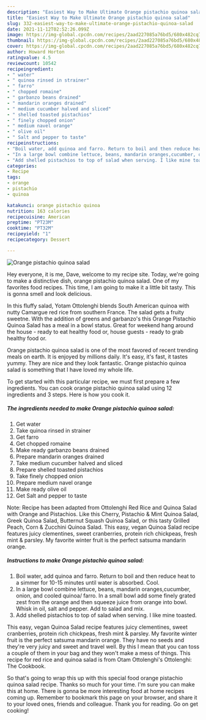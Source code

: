 ```yaml
---
description: "Easiest Way to Make Ultimate Orange pistachio quinoa salad"
title: "Easiest Way to Make Ultimate Orange pistachio quinoa salad"
slug: 332-easiest-way-to-make-ultimate-orange-pistachio-quinoa-salad
date: 2021-11-12T02:52:26.099Z
image: https://img-global.cpcdn.com/recipes/2aad227085a76bd5/680x482cq70/orange-pistachio-quinoa-salad-recipe-main-photo.jpg
thumbnail: https://img-global.cpcdn.com/recipes/2aad227085a76bd5/680x482cq70/orange-pistachio-quinoa-salad-recipe-main-photo.jpg
cover: https://img-global.cpcdn.com/recipes/2aad227085a76bd5/680x482cq70/orange-pistachio-quinoa-salad-recipe-main-photo.jpg
author: Howard Horton
ratingvalue: 4.5
reviewcount: 10542
recipeingredient:
- " water"
- " quinoa rinsed in strainer"
- " farro"
- " chopped romaine"
- " garbanzo beans drained"
- " mandarin oranges drained"
- " medium cucumber halved and sliced"
- " shelled toasted pistachios"
- " finely chopped onion"
- " medium navel orange"
- " olive oil"
- " Salt and pepper to taste"
recipeinstructions:
- "Boil water, add quinoa and farro. Return to boil and then reduce heat to a simmer for 10-15 minutes until water is absorbed. Cool."
- "In a large bowl combine lettuce, beans, mandarin oranges,cucumber, onion, and cooled quinoa/ farro. In a small bowl add some finely grated zest from the orange and then squeeze juice from orange into bowl. Whisk in oil, salt and pepper. Add to salad and mix."
- "Add shelled pistachios to top of salad when serving. I like mine toasted."
categories:
- Recipe
tags:
- orange
- pistachio
- quinoa

katakunci: orange pistachio quinoa 
nutrition: 163 calories
recipecuisine: American
preptime: "PT23M"
cooktime: "PT32M"
recipeyield: "1"
recipecategory: Dessert

---
```



![Orange pistachio quinoa salad](https://img-global.cpcdn.com/recipes/2aad227085a76bd5/680x482cq70/orange-pistachio-quinoa-salad-recipe-main-photo.jpg)

Hey everyone, it is me, Dave, welcome to my recipe site. Today, we're going to make a distinctive dish, orange pistachio quinoa salad. One of my favorites food recipes. This time, I am going to make it a little bit tasty. This is gonna smell and look delicious.

In this fluffy salad, Yotam Ottolenghi blends South American quinoa with nutty Camargue red rice from southern France. The salad gets a fruity sweetne. With the addition of greens and garbanzo&#39;s this Orange Pistachio Quinoa Salad has a meal in a bowl status. Great for weekend hang around the house - ready to eat healthy food or, house guests - ready to grab healthy food or.

Orange pistachio quinoa salad is one of the most favored of recent trending meals on earth. It is enjoyed by millions daily. It's easy, it's fast, it tastes yummy. They are nice and they look fantastic. Orange pistachio quinoa salad is something that I have loved my whole life.


To get started with this particular recipe, we must first prepare a few ingredients. You can cook orange pistachio quinoa salad using 12 ingredients and 3 steps. Here is how you cook it.

<!--inarticleads1-->

##### The ingredients needed to make Orange pistachio quinoa salad:

1. Get  water
1. Take  quinoa rinsed in strainer
1. Get  farro
1. Get  chopped romaine
1. Make ready  garbanzo beans drained
1. Prepare  mandarin oranges drained
1. Take  medium cucumber halved and sliced
1. Prepare  shelled toasted pistachios
1. Take  finely chopped onion
1. Prepare  medium navel orange
1. Make ready  olive oil
1. Get  Salt and pepper to taste


Note: Recipe has been adapted from Ottolenghi Red Rice and Quinoa Salad with Orange and Pistachios. Like this Cherry, Pistachio &amp; Mint Quinoa Salad, Greek Quinoa Salad, Butternut Squash Quinoa Salad, or this tasty Grilled Peach, Corn &amp; Zucchini Quinoa Salad. This easy, vegan Quinoa Salad recipe features juicy clementines, sweet cranberries, protein rich chickpeas, fresh mint &amp; parsley. My favorite winter fruit is the perfect satsuma mandarin orange. 

<!--inarticleads2-->

##### Instructions to make Orange pistachio quinoa salad:

1. Boil water, add quinoa and farro. Return to boil and then reduce heat to a simmer for 10-15 minutes until water is absorbed. Cool.
1. In a large bowl combine lettuce, beans, mandarin oranges,cucumber, onion, and cooled quinoa/ farro. In a small bowl add some finely grated zest from the orange and then squeeze juice from orange into bowl. Whisk in oil, salt and pepper. Add to salad and mix.
1. Add shelled pistachios to top of salad when serving. I like mine toasted.


This easy, vegan Quinoa Salad recipe features juicy clementines, sweet cranberries, protein rich chickpeas, fresh mint &amp; parsley. My favorite winter fruit is the perfect satsuma mandarin orange. They have no seeds and they&#39;re very juicy and sweet and travel well. By this I mean that you can toss a couple of them in your bag and they won&#39;t make a mess of things. This recipe for red rice and quinoa salad is from Otam Ottolenghi&#39;s Ottolenghi: The Cookbook. 

So that's going to wrap this up with this special food orange pistachio quinoa salad recipe. Thanks so much for your time. I'm sure you can make this at home. There is gonna be more interesting food at home recipes coming up. Remember to bookmark this page on your browser, and share it to your loved ones, friends and colleague. Thank you for reading. Go on get cooking!
